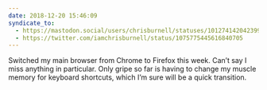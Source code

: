```yaml
---
date: 2018-12-20 15:46:09
syndicate_to:
  - https://mastodon.social/users/chrisburnell/statuses/101274142042399670
  - https://twitter.com/iamchrisburnell/status/1075775445616840705
---
```


Switched my main browser from Chrome to Firefox this week. Can’t say I miss anything in particular. Only gripe so far is having to change my muscle memory for keyboard shortcuts, which I’m sure will be a quick transition.
